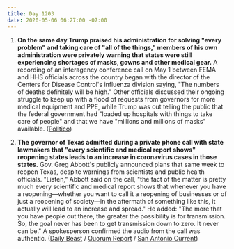 ```yaml
---
title: Day 1203
date: 2020-05-06 06:27:00 -07:00
---
```


1. **On the same day Trump praised his administration for solving "every problem" and taking care of "all of the things," members of his own administration were privately warning that states were still experiencing shortages of masks, gowns and other medical gear.** A recording of an interagency conference call on May 1 between FEMA and HHS officials across the country began with the director of the Centers for Disease Control's influenza division saying, "The numbers of deaths definitely will be high." Other officials discussed their ongoing struggle to keep up with a flood of requests from governors for more medical equipment and PPE, while Trump was out telling the public that the federal government had "loaded up hospitals with things to take care of people" and that we have "millions and millions of masks" available. ([Politico](https://www.politico.com/news/2020/05/06/trump-fema-hhs-coronavirus-response-239652))

2. **The governor of Texas admitted during a private phone call with state lawmakers that "every scientific and medical report shows" reopening states leads to an increase in coronavirus cases in those states.** Gov. Greg Abbott's publicly announced plans that same week to reopen Texas, despite warnings from scientists and public health officials. "Listen," Abbott said on the call, "the fact of the matter is pretty much every scientific and medical report shows that whenever you have a reopening—whether you want to call it a reopening of businesses or of just a reopening of society—in the aftermath of something like this, it actually will lead to an increase and spread." He added: "The more that you have people out there, the greater the possibility is for transmission. So, the goal never has been to get transmission down to zero. It never can be." A spokesperson confirmed the audio from the call was authentic. ([Daily Beast](https://www.thedailybeast.com/texas-governor-greg-abbott-admits-dangers-of-reopening-state-on-private-call-with-lawmakers/) / [Quorum Report](http://www.quorumreport.com/buzz/Buzz_Print_List.cfm) / [San Antonio Current](https://www.sacurrent.com/the-daily/archives/2020/05/05/texas-gov-greg-abbott-caught-on-recording-saying-reopening-will-increase-spread-of-coronavirus))